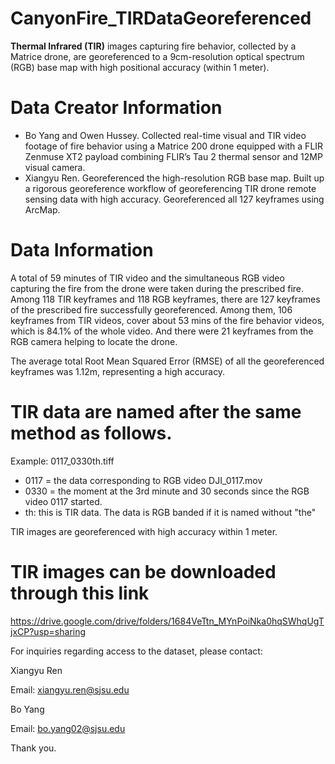 # CanyonFire_TIRDataGeoreferenced

**Thermal Infrared (TIR)** images capturing fire behavior, collected by a Matrice drone, are georeferenced to a 9cm-resolution optical spectrum (RGB) base map with high positional accuracy (within 1 meter).

# Data Creator Information
- Bo Yang and Owen Hussey. Collected real-time visual and TIR video footage of fire behavior using a Matrice 200 drone equipped with a FLIR Zenmuse XT2 payload combining FLIR’s Tau 2 thermal sensor and 12MP visual camera.
- Xiangyu Ren. Georeferenced the high-resolution RGB base map. Built up a rigorous georeference workflow of georeferencing TIR drone remote sensing data with high accuracy. Georeferenced all 127 keyframes using ArcMap.

# Data Information

A total of 59 minutes of TIR video and the simultaneous RGB video capturing the fire from the drone were taken during the prescribed fire. Among 118 TIR keyframes and 118 RGB keyframes, there are 127 keyframes of the prescribed fire successfully georeferenced. Among them, 106 keyframes from TIR videos, cover about 53 mins of the fire behavior videos, which is 84.1% of the whole video. And there were 21 keyframes from the RGB camera helping to locate the drone. 

The average total Root Mean Squared Error (RMSE) of all the georeferenced keyframes was 1.12m, representing a high accuracy.

# TIR data are named after the same method as follows.

Example: 0117_0330th.tiff

- 0117 = the data corresponding to RGB video DJI_0117.mov  
- 0330 = the moment at the 3rd minute and 30 seconds since the RGB video 0117 started.  
- th: this is TIR data. The data is RGB banded if it is named without "the"  

TIR images are georeferenced with high accuracy within 1 meter.

# TIR images can be downloaded through this link

https://drive.google.com/drive/folders/1684VeTtn_MYnPoiNka0hqSWhqUgTjxCP?usp=sharing 

For inquiries regarding access to the dataset, please contact:

Xiangyu Ren

Email: xiangyu.ren@sjsu.edu

Bo Yang

Email: bo.yang02@sjsu.edu

Thank you.
